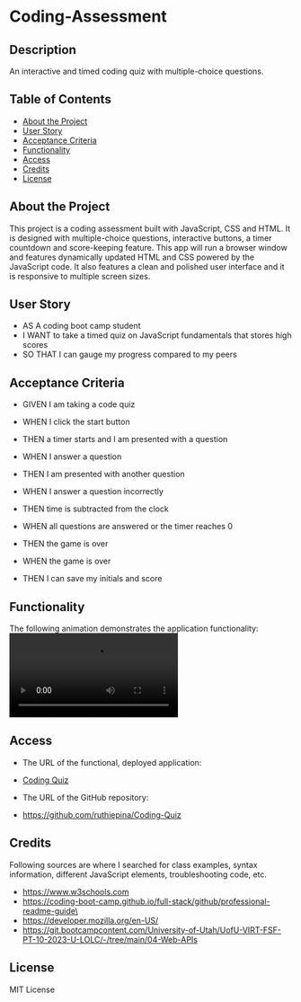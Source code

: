 # Coding-Assessment

## Description

An interactive and timed coding quiz with multiple-choice questions.

## Table of Contents

-  [About the Project](#about-the-project)
-  [User Story](#user-story)
-  [Acceptance Criteria](#acceptance-criteria)
-  [Functionality](#functionality)
-  [Access](#access)
-  [Credits](#credits)
-  [License](#license)

## About the Project

This project is a coding assessment built with JavaScript, CSS and HTML. It is designed with multiple-choice questions,
interactive buttons, a timer countdown and score-keeping feature. This app will run a browser window and features
dynamically updated HTML and CSS powered by the JavaScript code. It also features a clean and polished user interface
and it is responsive to multiple screen sizes.

## User Story

-  AS A coding boot camp student
-  I WANT to take a timed quiz on JavaScript fundamentals that stores high scores
-  SO THAT I can gauge my progress compared to my peers

## Acceptance Criteria

-  GIVEN I am taking a code quiz
-  WHEN I click the start button
-  THEN a timer starts and I am presented with a question

-  WHEN I answer a question
-  THEN I am presented with another question

-  WHEN I answer a question incorrectly
-  THEN time is subtracted from the clock

-  WHEN all questions are answered or the timer reaches 0
-  THEN the game is over

-  WHEN the game is over
-  THEN I can save my initials and score

## Functionality

The following animation demonstrates the application functionality: ![Coding Quiz](./assets/images/CodingQuiz.mp4)

## Access

-  The URL of the functional, deployed application:
-  [Coding Quiz](https://ruthiepina.github.io/Coding-Quiz/)

-  The URL of the GitHub repository:
-  https://github.com/ruthiepina/Coding-Quiz

## Credits

Following sources are where I searched for class examples, syntax information, different JavaScript elements, troubleshooting code, etc.

-  https://www.w3schools.com
-  https://coding-boot-camp.github.io/full-stack/github/professional-readme-guide\
-  https://developer.mozilla.org/en-US/
-  https://git.bootcampcontent.com/University-of-Utah/UofU-VIRT-FSF-PT-10-2023-U-LOLC/-/tree/main/04-Web-APIs

## License

MIT License
